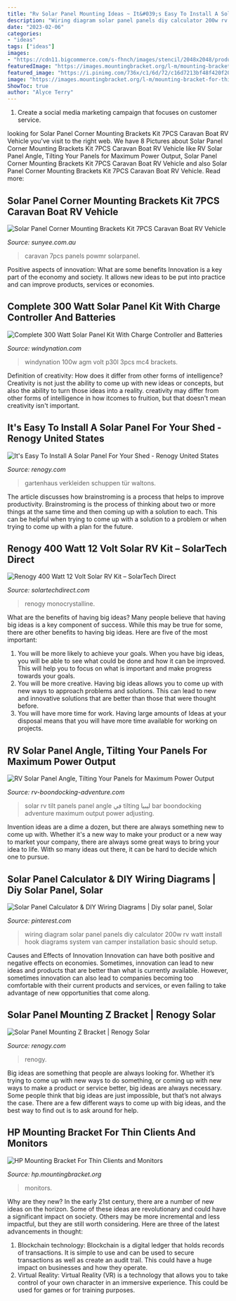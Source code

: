 ```yaml
---
title: "Rv Solar Panel Mounting Ideas ~ It&#039;s Easy To Install A Solar Panel For Your Shed"
description: "Wiring diagram solar panel panels diy calculator 200w rv watt install hook diagrams system van camper installation basic should setup"
date: "2023-02-06"
categories:
- "ideas"
tags: ["ideas"]
images:
- "https://cdn11.bigcommerce.com/s-fhnch/images/stencil/2048x2048/products/1602/18648/_03__25469.1577024348.jpg?c=2"
featuredImage: "https://images.mountingbracket.org/l-m/mounting-bracket-for-thin-clients-and-monitors.jpg"
featured_image: "https://i.pinimg.com/736x/c1/6d/72/c16d7213bf48f420f20d264b64a99486.jpg"
image: "https://images.mountingbracket.org/l-m/mounting-bracket-for-thin-clients-and-monitors.jpg"
ShowToc: true
author: "Alyce Terry"
---
```



1. Create a social media marketing campaign that focuses on customer service.

	

		
looking for Solar Panel Corner Mounting Brackets Kit 7PCS Caravan Boat RV Vehicle you've visit to the right web. We have 8 Pictures about Solar Panel Corner Mounting Brackets Kit 7PCS Caravan Boat RV Vehicle like RV Solar Panel Angle, Tilting Your Panels for Maximum Power Output, Solar Panel Corner Mounting Brackets Kit 7PCS Caravan Boat RV Vehicle and also Solar Panel Corner Mounting Brackets Kit 7PCS Caravan Boat RV Vehicle. Read more:
		
    
## Solar Panel Corner Mounting Brackets Kit 7PCS Caravan Boat RV Vehicle

<img loading=lazy src="http://cdn.shopify.com/s/files/1/0061/7775/1143/products/mb7pcs-solar_e8_af_a6_e6_83_852_1200x1200.jpg?v=1601993763" onerror="this.onerror=null;this.src='https://tse4.mm.bing.net/th?id=OIP.UgbJVxTyXGxx7TifoTrLfgHaHa&amp;pid=15.1';" alt="Solar Panel Corner Mounting Brackets Kit 7PCS Caravan Boat RV Vehicle">

_Source: sunyee.com.au_

>caravan 7pcs panels powmr solarpanel. 

	

Positive aspects of innovation: What are some benefits
Innovation is a key part of the economy and society. It allows new ideas to be put into practice and can improve products, services or economies.

    
## Complete 300 Watt Solar Panel Kit With Charge Controller And Batteries

<img loading=lazy src="https://www.windynation.com/products/z_4399_0_0.jpg" onerror="this.onerror=null;this.src='https://tse1.mm.bing.net/th?id=OIP.SvD3xAuoNYPwKEgEtDMHUwHaG7&amp;pid=15.1';" alt="Complete 300 Watt Solar Panel Kit With Charge Controller and Batteries">

_Source: windynation.com_

>windynation 100w agm volt p30l 3pcs mc4 brackets. 

	

Definition of creativity: How does it differ from other forms of intelligence?
Creativity is not just the ability to come up with new ideas or concepts, but also the ability to turn those ideas into a reality. creativity may differ from other forms of intelligence in how itcomes to fruition, but that doesn't mean creativity isn't important.

    
## It&#039;s Easy To Install A Solar Panel For Your Shed - Renogy United States

<img loading=lazy src="https://cdn11.bigcommerce.com/s-fhnch/product_images/uploaded_images/shutterstock-1203540859.jpg" onerror="this.onerror=null;this.src='https://tse4.mm.bing.net/th?id=OIP.BcYAkj9L-s-FLNKbotMQ3wHaE7&amp;pid=15.1';" alt="It&#039;s Easy To Install A Solar Panel For Your Shed - Renogy United States">

_Source: renogy.com_

>gartenhaus verkleiden schuppen tür waltons. 

	

The article discusses how brainstroming is a process that helps to improve productivity. Brainstroming is the process of thinking about two or more things at the same time and then coming up with a solution to each. This can be helpful when trying to come up with a solution to a problem or when trying to come up with a plan for the future.

    
## Renogy 400 Watt 12 Volt Solar RV Kit – SolarTech Direct

<img loading=lazy src="https://cdn.shopify.com/s/files/1/1430/0262/files/Renogy_400_Watt_12_Volt_Solar_RV_Kit_Wiring_Diagram_8fc0308f-a4ea-4373-af40-8752818fd6c1.png?v=1530299130" onerror="this.onerror=null;this.src='https://tse3.mm.bing.net/th?id=OIP.802Li6KWeApWOXfYUzVnwwHaGu&amp;pid=15.1';" alt="Renogy 400 Watt 12 Volt Solar RV Kit – SolarTech Direct">

_Source: solartechdirect.com_

>renogy monocrystalline. 

	

What are the benefits of having big ideas?
Many people believe that having big ideas is a key component of success. While this may be true for some, there are other benefits to having big ideas. Here are five of the most important: 
1. You will be more likely to achieve your goals. When you have big ideas, you will be able to see what could be done and how it can be improved. This will help you to focus on what is important and make progress towards your goals. 
2. You will be more creative. Having big ideas allows you to come up with new ways to approach problems and solutions. This can lead to new and innovative solutions that are better than those that were thought before. 
3. You will have more time for work. Having large amounts of Ideas at your disposal means that you will have more time available for working on projects.

    
## RV Solar Panel Angle, Tilting Your Panels For Maximum Power Output

<img loading=lazy src="https://www.rv-boondocking-adventure.com/images/rv-solar-panels-tilt.jpg" onerror="this.onerror=null;this.src='https://tse4.mm.bing.net/th?id=OIP.JPW_qT2u-DzptB_33yqoAQHaFk&amp;pid=15.1';" alt="RV Solar Panel Angle, Tilting Your Panels for Maximum Power Output">

_Source: rv-boondocking-adventure.com_

>solar rv tilt panels panel angle في tilting ليبيا bar boondocking adventure maximum output power adjusting. 

	

Invention ideas are a dime a dozen, but there are always something new to come up with. Whether it's a new way to make your product or a new way to market your company, there are always some great ways to bring your idea to life. With so many ideas out there, it can be hard to decide which one to pursue.

    
## Solar Panel Calculator &amp; DIY Wiring Diagrams | Diy Solar Panel, Solar

<img loading=lazy src="https://i.pinimg.com/736x/c1/6d/72/c16d7213bf48f420f20d264b64a99486.jpg" onerror="this.onerror=null;this.src='https://tse1.mm.bing.net/th?id=OIP.dJNYgO7We00E6L-ay_DDBwHaDI&amp;pid=15.1';" alt="Solar Panel Calculator &amp; DIY Wiring Diagrams | Diy solar panel, Solar">

_Source: pinterest.com_

>wiring diagram solar panel panels diy calculator 200w rv watt install hook diagrams system van camper installation basic should setup. 

	

Causes and Effects of Innovation
Innovation can have both positive and negative effects on economies. Sometimes, innovation can lead to new ideas and products that are better than what is currently available. However, sometimes innovation can also lead to companies becoming too comfortable with their current products and services, or even failing to take advantage of new opportunities that come along.

    
## Solar Panel Mounting Z Bracket | Renogy Solar

<img loading=lazy src="https://cdn11.bigcommerce.com/s-fhnch/images/stencil/2048x2048/products/1602/18648/_03__25469.1577024348.jpg?c=2" onerror="this.onerror=null;this.src='https://tse1.mm.bing.net/th?id=OIP.teidG7qq1wwRB6bTbOvAngHaHa&amp;pid=15.1';" alt="Solar Panel Mounting Z Bracket | Renogy Solar">

_Source: renogy.com_

>renogy. 

	

Big ideas are something that people are always looking for. Whether it’s trying to come up with new ways to do something, or coming up with new ways to make a product or service better, big ideas are always necessary. Some people think that big ideas are just impossible, but that’s not always the case. There are a few different ways to come up with big ideas, and the best way to find out is to ask around for help.

    
## HP Mounting Bracket For Thin Clients And Monitors

<img loading=lazy src="https://images.mountingbracket.org/l-m/mounting-bracket-for-thin-clients-and-monitors.jpg" onerror="this.onerror=null;this.src='https://tse1.mm.bing.net/th?id=OIP.G0FIMFdPTZwNxs-a0n4qGwHaEK&amp;pid=15.1';" alt="HP Mounting Bracket For Thin Clients and Monitors">

_Source: hp.mountingbracket.org_

>monitors. 

	

Why are they new?
In the early 21st century, there are a number of new ideas on the horizon. Some of these ideas are revolutionary and could have a significant impact on society. Others may be more incremental and less impactful, but they are still worth considering. Here are three of the latest advancements in thought: 
1) Blockchain technology: Blockchain is a digital ledger that holds records of transactions. It is simple to use and can be used to secure transactions as well as create an audit trail. This could have a huge impact on businesses and how they operate. 
2) Virtual Reality: Virtual Reality (VR) is a technology that allows you to take control of your own character in an immersive experience. This could be used for games or for training purposes.

